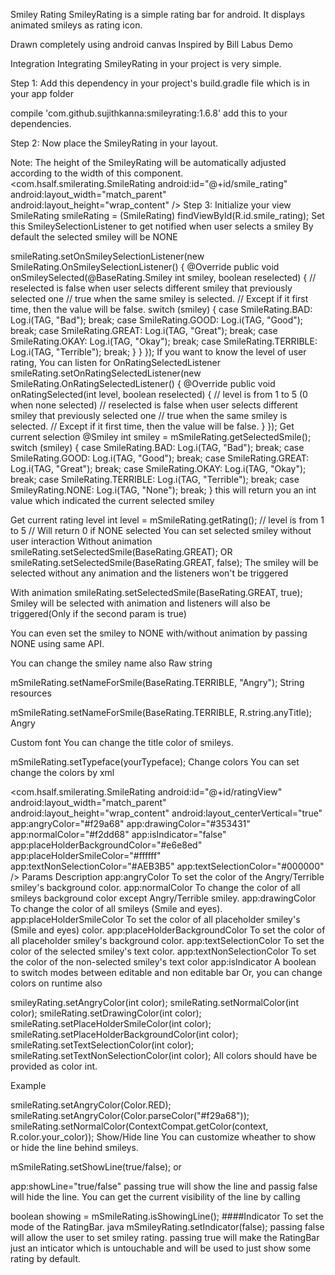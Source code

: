Smiley Rating
SmileyRating is a simple rating bar for android. It displays animated smileys as rating icon.

Drawn completely using android canvas
Inspired by Bill Labus
Demo


Integration
Integrating SmileyRating in your project is very simple.

Step 1:
Add this dependency in your project's build.gradle file which is in your app folder

compile 'com.github.sujithkanna:smileyrating:1.6.8'
add this to your dependencies.

Step 2:
Now place the SmileyRating in your layout.

Note: The height of the SmileyRating will be automatically adjusted according to the width of this component.
<com.hsalf.smilerating.SmileRating
        android:id="@+id/smile_rating"
        android:layout_width="match_parent"
        android:layout_height="wrap_content" />
Step 3:
Initialize your view
SmileRating smileRating = (SmileRating) findViewById(R.id.smile_rating);
Set this SmileySelectionListener to get notified when user selects a smiley
By default the selected smiley will be NONE

smileRating.setOnSmileySelectionListener(new SmileRating.OnSmileySelectionListener() {
            @Override
            public void onSmileySelected(@BaseRating.Smiley int smiley, boolean reselected) {
	            // reselected is false when user selects different smiley that previously selected one
		        // true when the same smiley is selected.
		        // Except if it first time, then the value will be false.
                switch (smiley) {
                    case SmileRating.BAD:
                        Log.i(TAG, "Bad");
                        break;
                    case SmileRating.GOOD:
                        Log.i(TAG, "Good");
                        break;
                    case SmileRating.GREAT:
                        Log.i(TAG, "Great");
                        break;
                    case SmileRating.OKAY:
                        Log.i(TAG, "Okay");
                        break;
                    case SmileRating.TERRIBLE:
                        Log.i(TAG, "Terrible");
                        break;
                }
            }
        });
If you want to know the level of user rating, You can listen for OnRatingSelectedListener
smileRating.setOnRatingSelectedListener(new SmileRating.OnRatingSelectedListener() {
            @Override
            public void onRatingSelected(int level, boolean reselected) {
                // level is from 1 to 5 (0 when none selected)
                // reselected is false when user selects different smiley that previously selected one
		        // true when the same smiley is selected.
		        // Except if it first time, then the value will be false.
            }
        });
Get current selection
@Smiley int smiley = mSmileRating.getSelectedSmile();
switch (smiley) {
    case SmileRating.BAD:
        Log.i(TAG, "Bad");
        break;
    case SmileRating.GOOD:
        Log.i(TAG, "Good");
        break;
    case SmileRating.GREAT:
        Log.i(TAG, "Great");
        break;
    case SmileRating.OKAY:
        Log.i(TAG, "Okay");
        break;
    case SmileRating.TERRIBLE:
        Log.i(TAG, "Terrible");
        break;
    case SmileyRating.NONE:
	    Log.i(TAG, "None");
	    break;
}
this will return you an int value which indicated the current selected smiley

Get current rating level
int level = mSmileRating.getRating(); // level is from 1 to 5
// Will return 0 if NONE selected
You can set selected smiley without user interaction
Without animation
smileRating.setSelectedSmile(BaseRating.GREAT);
OR
smileRating.setSelectedSmile(BaseRating.GREAT, false);
The smiley will be selected without any animation and the listeners won't be triggered

With animation
smileRating.setSelectedSmile(BaseRating.GREAT, true);
Smiley will be selected with animation and listeners will also be triggered(Only if the second param is true)

You can even set the smiley to NONE with/without animation by passing NONE using same API.

You can change the smiley name also
Raw string

mSmileRating.setNameForSmile(BaseRating.TERRIBLE, "Angry");
String resources

mSmileRating.setNameForSmile(BaseRating.TERRIBLE, R.string.anyTitle);
Angry

Custom font
You can change the title color of smileys.

mSmileRating.setTypeface(yourTypeface);
Change colors
You can set change the colors by xml

<com.hsalf.smilerating.SmileRating
        android:id="@+id/ratingView"
        android:layout_width="match_parent"
        android:layout_height="wrap_content"
        android:layout_centerVertical="true"
        app:angryColor="#f29a68"
        app:drawingColor="#353431"
        app:normalColor="#f2dd68"
        app:isIndicator="false"
        app:placeHolderBackgroundColor="#e6e8ed"
        app:placeHolderSmileColor="#ffffff"
        app:textNonSelectionColor="#AEB3B5"
        app:textSelectionColor="#000000" />
Params	Description
app:angryColor	To set the color of the Angry/Terrible smiley's background color.
app:normalColor	To change the color of all smileys background color except Angry/Terrible smiley.
app:drawingColor	To change the color of all smileys (Smile and eyes).
app:placeHolderSmileColor	To set the color of all placeholder smiley's (Smile and eyes) color.
app:placeHolderBackgroundColor	To set the color of all placeholder smiley's background color.
app:textSelectionColor	To set the color of the selected smiley's text color.
app:textNonSelectionColor	To set the color of the non-selected smiley's text color
app:isIndicator	A boolean to switch modes between editable and non editable bar
Or, you can change colors on runtime also

smileyRating.setAngryColor(int color);
smileRating.setNormalColor(int color);
smileRating.setDrawingColor(int color);
smileRating.setPlaceHolderSmileColor(int color);
smileRating.setPlaceHolderBackgroundColor(int color);
smileRating.setTextSelectionColor(int color);
smileRating.setTextNonSelectionColor(int color);
All colors should have be provided as color int.

Example

smileRating.setAngryColor(Color.RED);
smileRating.setAngryColor(Color.parseColor("#f29a68"));
smileRating.setNormalColor(ContextCompat.getColor(context, R.color.your_color));
Show/Hide line
You can customize wheather to show or hide the line behind smileys.

mSmileRating.setShowLine(true/false);
or

app:showLine="true/false"
passing true will show the line and passig false will hide the line. You can get the current visibility of the line by calling

boolean showing = mSmileRating.isShowingLine();
####Indicator To set the mode of the RatingBar. java mSmileyRating.setIndicator(false); passing false will allow the user to set smiley rating. passing true will make the RatingBar just an inticator which is untouchable and will be used to just show some rating by default.
